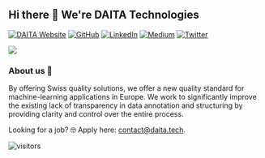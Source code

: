 ## Hi there 👋 We're DAITA Technologies

<p> 
    <a href="https://daita.tech" target="_blank"><img alt="DAITA Website"
        src="https://img.shields.io/badge/website-2F3C51?style=for-the-badge&logo=Website&logoColor=white"/></a>
    <a href="https://github.com/daita-technologies" target="_blank"><img alt="GitHub"
        src="https://img.shields.io/badge/GitHub-100000?style=for-the-badge&logo=github&logoColor=white"/></a>
    <a href="https://www.linkedin.com/company/daita-technologies" target="_blank"><img alt="LinkedIn"
        src="https://img.shields.io/badge/linkedin-%230077B5.svg?&style=for-the-badge&logo=linkedin&logoColor=white"/></a>
    <a href="https://medium.com/daita-technologies" target="_blank"><img alt="Medium"
        src="https://img.shields.io/badge/medium-%2312100E.svg?&style=for-the-badge&logo=medium&logoColor=white"/></a>
    <a href="https://twitter.com/DAITA_Tech" target="_blank"><img alt="Twitter"
        src="https://img.shields.io/badge/Twitter-1DA1F2?style=for-the-badge&logo=twitter&logoColor=white"/></a>
</p>
<img src="https://user-images.githubusercontent.com/25297591/166099329-a50b8634-bb2d-46ef-9472-7f11b4d2c2fd.png"/>

### About us 💯

By offering Swiss quality solutions, we offer a new quality standard for machine-learning applications in Europe. We work to significantly improve the existing lack of transparency in data annotation and structuring by providing clarity and control over the entire process.

Looking for a job? 🤓 Apply here: [contact@daita.tech](mailto:contact@daita.tech).

![visitors](https://visitor-badge.glitch.me/badge?page_id=daita-technologies.count_visitors)
